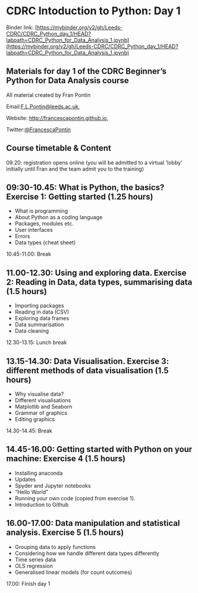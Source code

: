 # CDRC Intoduction to Python: Day 1
 
Binder link: [https://mybinder.org/v2/gh/Leeds-CDRC/CDRC_Python_day_1/HEAD?labpath=CDRC_Python_for_Data_Analysis_1.ipynb](https://mybinder.org/v2/gh/Leeds-CDRC/CDRC_Python_day_1/HEAD?labpath=CDRC_Python_for_Data_Analysis_1.ipynb)

## Materials for day 1 of the CDRC Beginner’s Python for Data Analysis course

All material created by Fran Pontin 

Email:F.L.Pontin@leeds.ac.uk,

Website: http://francescapontin.github.io, 

Twitter:[@FrancescaPontin](https://twitter.com/FrancescaPontin)


## Course timetable & Content

09.20: registration opens online (you will be admitted to a virtual 'lobby' initially until Fran and the team admit you to the training)

## 09:30-10.45: What is Python, the basics? Exercise 1: Getting started (1.25 hours) 

- What is programming  
- About Python as a coding language 
- Packages, modules etc. 
- User interfaces 
- Errors 
- Data types (cheat sheet) 

10.45-11.00: Break 

## 11.00-12.30: Using and exploring data. Exercise 2: Reading in Data, data types, summarising data (1.5 hours) 

- Importing packages 
- Reading in data (CSV) 
- Exploring data frames 
- Data summarisation  
- Data cleaning 

12.30-13.15: Lunch break 

## 13.15-14.30: Data Visualisation. Exercise 3: different methods of data visualisation (1.5 hours) 

- Why visualise data? 
- Different visualisations 
- Matplotlib and Seaborn  
- Grammar of graphics 
- Editing graphics 

14.30-14.45: Break 

## 14.45-16.00: Getting started with Python on your machine: Exercise 4 (1.5 hours) 

- Installing anaconda 
- Updates 
- Spyder and Jupyter notebooks 
- “Hello World” 
- Running your own code (copied from exercise 1). 
- Introduction to Github  

## 16.00-17.00: Data manipulation and statistical analysis. Exercise 5 (1.5 hours) 

- Grouping data to apply functions 
- Considering how we handle different data types differently 
- Time series data 
- OLS regression 
- Generalised linear models (for count outcomes) 

17.00: Finish day 1 


